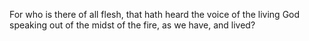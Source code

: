 For who is there of all flesh, that hath heard the voice of the living God speaking out of the midst of the fire, as we have, and lived?
